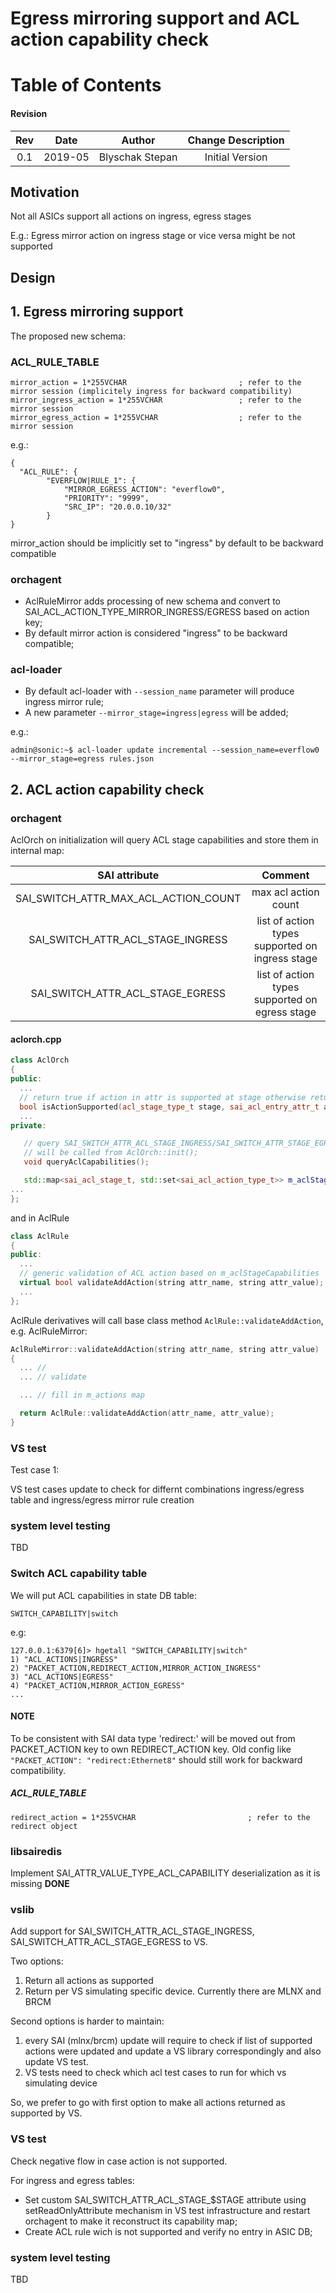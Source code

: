 # Egress mirroring support and ACL action capability check

# Table of Contents

#### Revision
| Rev |  Date   |       Author       | Change Description |
|:---:|:-------:|:------------------:|:------------------:|
| 0.1 | 2019-05 |   Blyschak Stepan  | Initial Version    |

## Motivation
Not all ASICs support all actions on ingress, egress stages

E.g.: Egress mirror action on ingress stage or vice versa might be not supported

## Design

## 1. Egress mirroring support

The proposed new schema:

### ACL_RULE_TABLE
```
mirror_action = 1*255VCHAR                         ; refer to the mirror session (implicitely ingress for backward compatibility)
mirror_ingress_action = 1*255VCHAR                 ; refer to the mirror session
mirror_egress_action = 1*255VCHAR                  ; refer to the mirror session
```

e.g.:
```
{
  "ACL_RULE": {
        "EVERFLOW|RULE_1": {
            "MIRROR_EGRESS_ACTION": "everflow0",
            "PRIORITY": "9999",
            "SRC_IP": "20.0.0.10/32"
        }
}
```

mirror_action should be implicitly set to "ingress" by default to be backward compatible


### orchagent

- AclRuleMirror adds processing of new schema and convert to SAI_ACL_ACTION_TYPE_MIRROR_INGRESS/EGRESS based on action key;
- By default mirror action is considered "ingress" to be backward compatible;

### acl-loader

- By default acl-loader with ```--session_name``` parameter will produce ingress mirror rule;
- A new parameter ```--mirror_stage=ingress|egress``` will be added;

e.g.:

```
admin@sonic:~$ acl-loader update incremental --session_name=everflow0 --mirror_stage=egress rules.json
```

## 2. ACL action capability check

### orchagent

AclOrch on initialization will query ACL stage capabilities and store them in internal map:

| SAI attribute                                         |  Comment                                        |
|:-----------------------------------------------------:|:-----------------------------------------------:|
|SAI_SWITCH_ATTR_MAX_ACL_ACTION_COUNT                   | max acl action count                            |
|SAI_SWITCH_ATTR_ACL_STAGE_INGRESS                      | list of action types supported on ingress stage |
|SAI_SWITCH_ATTR_ACL_STAGE_EGRESS                       | list of action types supported on egress stage  |


#### aclorch.cpp

```c++
class AclOrch
{
public:
  ...
  // return true if action in attr is supported at stage otherwise return false
  bool isActionSupported(acl_stage_type_t stage, sai_acl_entry_attr_t attr) const;
  ...
private:

   // query SAI_SWITCH_ATTR_ACL_STAGE_INGRESS/SAI_SWITCH_ATTR_STAGE_EGRESS
   // will be called from AclOrch::init();
   void queryAclCapabilities();

   std::map<sai_acl_stage_t, std::set<sai_acl_action_type_t>> m_aclStageCapabilities;
...
};
```

and in AclRule

```c++
class AclRule
{
public:
  ...
  // generic validation of ACL action based on m_aclStageCapabilities
  virtual bool validateAddAction(string attr_name, string attr_value);
  ...
};
```

AclRule derivatives will call base class method ```AclRule::validateAddAction```, e.g. AclRuleMirror:

```c++
AclRuleMirror::validateAddAction(string attr_name, string attr_value)
{
  ... //
  ... // validate

  ... // fill in m_actions map

  return AclRule::validateAddAction(attr_name, attr_value);
}
```

### VS test

Test case 1:

VS test cases update to check for differnt combinations ingress/egress table and ingress/egress mirror rule creation

### system level testing

TBD

### Switch ACL capability table

We will put ACL capabilities in state DB table:

```
SWITCH_CAPABILITY|switch
```

e.g:
```
127.0.0.1:6379[6]> hgetall "SWITCH_CAPABILITY|switch"
1) "ACL_ACTIONS|INGRESS"
2) "PACKET_ACTION,REDIRECT_ACTION,MIRROR_ACTION_INGRESS"
3) "ACL_ACTIONS|EGRESS"
4) "PACKET_ACTION,MIRROR_ACTION_EGRESS"
...
```

#### NOTE

To be consistent with SAI data type 'redirect:<param>' will be moved out from PACKET_ACTION key to own REDIRECT_ACTION key.
Old config like ```"PACKET_ACTION": "redirect:Ethernet8"``` should still work for backward compatibility.

##### ACL_RULE_TABLE
```
redirect_action = 1*255VCHAR                         ; refer to the redirect object
```


### libsairedis

Implement SAI_ATTR_VALUE_TYPE_ACL_CAPABILITY deserialization as it is missing
**DONE**

### vslib

Add support for SAI_SWITCH_ATTR_ACL_STAGE_INGRESS, SAI_SWITCH_ATTR_ACL_STAGE_EGRESS to VS.

Two options:
1. Return all actions as supported
2. Return per VS simulating specific device. Currently there are MLNX and BRCM

Second options is harder to maintain:
1. every SAI (mlnx/brcm) update will require to check if list of supported actions were updated and update a VS library correspondingly and also update VS test.
2. VS tests need to check which acl test cases to run for which vs simulating device

So, we prefer to go with first option to make all actions returned as supported by VS.

### VS test

Check negative flow in case action is not supported.

For ingress and egress tables:
  - Set custom SAI_SWITCH_ATTR_ACL_STAGE_$STAGE attribute using setReadOnlyAttribute mechanism in VS test infrastructure and restart orchagent to make it reconstruct its capability map;
  - Create ACL rule wich is not supported and verify no entry in ASIC DB;

### system level testing

TBD
